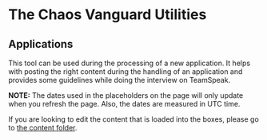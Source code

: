 # The Chaos Vanguard Utilities

## Applications

This tool can be used during the processing of a new application.
It helps with posting the right content during the handling of an application
and provides some guidelines while doing the interview on TeamSpeak.

**NOTE:** The dates used in the placeholders on the page
will only update when you refresh the page.
Also, the dates are measured in UTC time.

If you are looking to edit the content that is loaded into the boxes,
please go to
[the content folder](https://github.com/CV-Thoziard/cv-thoziard.github.io/tree/master/applications/content).